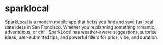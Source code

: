 # sparklocal
SparkLocal is a modern mobile app that helps you find and save fun local date ideas in San Francisco. Whether you're planning something romantic, adventurous, or chill, SparkLocal has weather-aware suggestions, surprise ideas, user-submitted tips, and powerful filters for price, vibe, and duration. 

